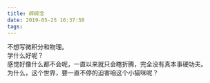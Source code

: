 ```yaml
---
title: 碎碎念
date: 2019-05-25 16:37:50
tags:
---
```

不想写微积分和物理。  
学什么好呢？  
感觉好像什么都不会呢，一直以来就只会瞎折腾，完全没有真本事硬功夫。  
为什么，这个世界，要一直不停的迫害咱这个小猫咪呢？
